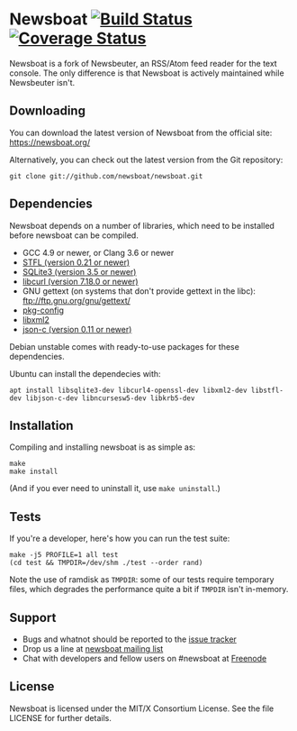 Newsboat [![Build Status](https://travis-ci.org/newsboat/newsboat.svg?branch=master)](https://travis-ci.org/newsboat/newsboat) [![Coverage Status](https://coveralls.io/repos/github/newsboat/newsboat/badge.svg?branch=master)](https://coveralls.io/github/newsboat/newsboat?branch=master)
========

Newsboat is a fork of Newsbeuter, an RSS/Atom feed reader for the text console.
The only difference is that Newsboat is actively maintained while Newsbeuter
isn't.

Downloading
-----------

You can download the latest version of Newsboat from the official site:
https://newsboat.org/

Alternatively, you can check out the latest version from the Git repository:

    git clone git://github.com/newsboat/newsboat.git

Dependencies
------------

Newsboat depends on a number of libraries, which need to be installed before
newsboat can be compiled.

- GCC 4.9 or newer, or Clang 3.6 or newer
- [STFL (version 0.21 or newer)](http://www.clifford.at/stfl/)
- [SQLite3 (version 3.5 or newer)](http://www.sqlite.org/download.html)
- [libcurl (version 7.18.0 or newer)](http://curl.haxx.se/download.html)
- GNU gettext (on systems that don't provide gettext in the libc):
  ftp://ftp.gnu.org/gnu/gettext/
- [pkg-config](http://pkg-config.freedesktop.org/wiki/)
- [libxml2](http://xmlsoft.org/downloads.html)
- [json-c (version 0.11 or newer)](https://github.com/json-c/json-c/wiki)

Debian unstable comes with ready-to-use packages for these dependencies.

Ubuntu can install the dependecies with:

    apt install libsqlite3-dev libcurl4-openssl-dev libxml2-dev libstfl-dev libjson-c-dev libncursesw5-dev libkrb5-dev

Installation
------------

Compiling and installing newsboat is as simple as:

	make
	make install

(And if you ever need to uninstall it, use `make uninstall`.)

Tests
-----

If you're a developer, here's how you can run the test suite:

	make -j5 PROFILE=1 all test
	(cd test && TMPDIR=/dev/shm ./test --order rand)

Note the use of ramdisk as `TMPDIR`: some of our tests require temporary files,
which degrades the performance quite a bit if `TMPDIR` isn't in-memory.

Support
-------

* Bugs and whatnot should be reported to the
  [issue tracker](https://github.com/newsboat/newsboat/issues)
* Drop us a line at
  [newsboat mailing list](http://groups.google.com/group/newsboat)
* Chat with developers and fellow users on #newsboat at
  [Freenode](https://freenode.net)

License
-------
Newsboat is licensed under the MIT/X Consortium License. See the file LICENSE
for further details.
